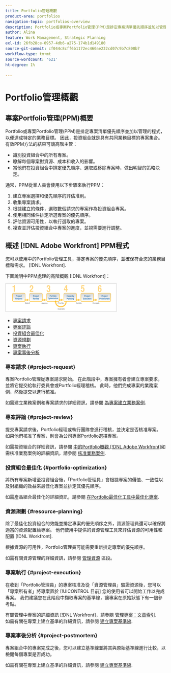```yaml
---
title: Portfolio管理概觀
product-area: portfolios
navigation-topic: portfolios-overview
description: Portfolio或專案Portfolio管理(PPM)是排定專案清單優先順序並加以管理的程式，以便達成特定的業務目標。 投資組合是具有共同業務目標的專案集合。
author: Alina
feature: Work Management, Strategic Planning
exl-id: 26fb28ce-0957-4db6-a275-174b1d149180
source-git-commit: cf044c8cff6b1172ec460ae232cd07c9b7c808b7
workflow-type: tm+mt
source-wordcount: '621'
ht-degree: 1%

---
```


# Portfolio管理概觀

<!--Audited: 12/2023-->

## 專案Portfolio管理(PPM)概要

Portfolio或專案Portfolio管理(PPM)是排定專案清單優先順序並加以管理的程式，以便達成特定的業務目標。 因此，投資組合就是具有共同業務目標的專案集合。 有效PPM方法的結果可讓高階主管：

* 識別投資組合中的所有專案。
* 瞭解每個專案對資源、成本和收入的影響。
* 當他們在投資組合中排定優先順序、選取或移除專案時，做出明智的策略決定。

通常，PPM從業人員會使用以下步驟來執行PPM：

1. 建立專案選擇和優先順序的評估准則。
1. 收集專案請求。
1. 根據建立的條件，選取數個請求的專案作為投資組合專案。
1. 使用相同條件排定所選專案的優先順序。
1. 評估資源可用性，以執行選取的專案。
1. 複查並評估投資組合中專案的進度，並視需要進行調整。

## 概述 [!DNL Adobe Workfront] PPM程式

您可以使用中的Portfolio管理工具，排定專案的優先順序，並確保符合您的業務目標和需求。 [!DNL Workfront].

下圖說明中PPM處理的高階概觀 [!DNL Workfront]：

![](assets/pm1-350x88.png)

* [專案請求](#project-request)
* [專案評論](#project-review)
* [投資組合最佳化](#portfolio-optimization)
* [資源規劃](#resource-planning)
* [專案執行](#project-execution)
* [專案事後分析](#project-postmortem)

### 專案請求 {#project-request}

專案Portfolio管理從專案請求開始。 在此階段中，專案擁有者會建立專案要求，並將它提交給執行委員會或Portfolio經理稽核。 此時，他們完成專案的業務案例，然後提交以進行核准。

如需建立業務案例和專案請求的詳細資訊，請參閱 [為專案建立業務案例](../../../manage-work/projects/define-a-business-case/create-business-case.md).

### 專案評論 {#project-review}

提交專案請求後，Portfolio經理或執行團隊會進行稽核，並決定是否核准專案。 如果他們核准了專案，則會為公司專案Portfolio選擇專案。

如需投資組合的詳細資訊，請參閱 [中的Portfolio概觀 [!DNL Adobe Workfront]](../../../manage-work/portfolios/portfolios-overview/portfolio-overview.md)如需核准業務案例的詳細資訊，請參閱 [核准業務案例](../../../manage-work/projects/define-a-business-case/approve-business-case.md).

### 投資組合最佳化 {#portfolio-optimization}

將所有專案新增至投資組合後，「Portfolio管理員」會根據專案的價值、一致性以及對組織的效益來最佳化專案並排定其優先順序。

如需產品組合最佳化的詳細資訊，請參閱 [在Portfolio最佳化工具中最佳化專案](../../../manage-work/portfolios/portfolio-optimizer/optimize-projects-in-portfolio-optimizer.md).

### 資源規劃 {#resource-planning}

除了最佳化投資組合的效能並排定專案的優先順序之外，資源管理員還可以確保將適當的資源配置給專案。 他們使用中提供的資源管理工具來評估資源的可用性和配置 [!DNL Workfront].

根據資源的可用性，Portfolio管理員可能需要重新排定專案的優先順序。

如需有關資源管理的詳細資訊，請參閱 [管理資源](../../../resource-mgmt/manage-resources.md) 區段。

### 專案執行 {#project-execution}

在收到「Portfolio管理員」的專案核准及從「資源管理員」驗證資源後，您可以「專案所有者」將專案置於 [!UICONTROL 目前] 您的使用者可以開始工作以完成專案。 我們建議您在此階段中擷取專案的基準線，讓專案在原始狀態下有一個參考點。

有關管理中專案的詳細資訊 [!DNL Workfront]，請參閱 [管理專案：文章索引](../../../manage-work/projects/manage-projects/manage-projects-overview.md).\
如需有關在專案上建立基準的詳細資訊，請參閱 [建立專案基準線](../../../manage-work/projects/create-projects/create-baselines.md).

### 專案事後分析 {#project-postmortem}

專案組合中的專案完成之後，您可以建立基準線並將其與原始基準線進行比較，以檢閱每個專案是否成功。

如需有關在專案上建立基準的詳細資訊，請參閱 [建立專案基準線](../../../manage-work/projects/create-projects/create-baselines.md).
